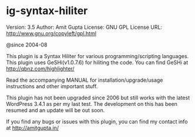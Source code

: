 ig-syntax-hiliter
=================

Version: 3.5
Author: Amit Gupta
License: GNU GPL
License URL: http://www.gnu.org/copyleft/gpl.html

@since 2004-08

This plugin is a Syntax Hiliter for various programming/scripting
languages. This plugin uses GeSHi(v1.0.7.6) for hiliting the code. You can find GeSHi at http://qbnz.com/highlighter/

Read the accompanying MANUAL for installation/upgrade/usage instructions and other important stuff.

This plugin has not been upgraded since 2006 but still works with the latest WordPress 3.4.1 as per my last test. The development on this has been resumed and an update will be out soon.

If you find any bugs or issues with this plugin, you can find my contact info at http://amitgupta.in/


